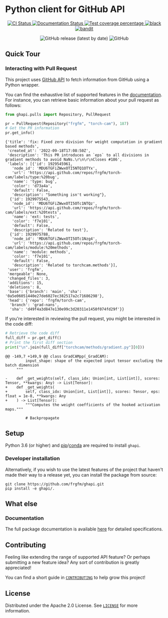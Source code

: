 # Python client for GitHub API

<p align="center">
  <a href="https://github.com/frgfm/ghapi/actions?query=workflow%3Abuilds">
    <img alt="CI Status" src="https://img.shields.io/github/actions/workflow/status/frgfm/ghapi/builds.yml?branch=main&label=CI&logo=github&style=flat-square">
  </a>
  <a href="https://frgfm.github.io/ghapi">
    <img alt="Documentation Status" src="https://img.shields.io/github/actions/workflow/status/frgfm/ghapi/docs.yaml?branch=main&label=docs&logo=read-the-docs&style=flat-square">
  </a>
  <a href="https://codecov.io/gh/frgfm/ghapi">
    <img src="https://codecov.io/gh/frgfm/ghapi/branch/main/graph/badge.svg?token=ISgEpF7y0A" alt="Test coverage percentage">
  </a>
  <a href="https://github.com/ambv/black">
    <img src="https://img.shields.io/badge/code%20style-black-000000.svg?style=flat-square" alt="black">
  </a>
  <a href="https://github.com/PyCQA/bandit">
    <img src="https://img.shields.io/badge/security-bandit-yellow.svg?style=flat-square" alt="bandit">
  </a>
</p>
<p align="center">
  <img alt="GitHub release (latest by date)" src="https://img.shields.io/github/v/release/frgfm/ghapi">
  <img alt="GitHub" src="https://img.shields.io/github/license/frgfm/ghapi">
</p>


## Quick Tour

### Interacting with Pull Request

This project uses [GitHub API](https://docs.github.com/en/rest) to fetch information from GitHub using a Python wrapper.

You can find the exhaustive list of supported features in the [documentation](https://frgfm.github.io/ghapi). For instance, you can retrieve basic information about your pull request as follows:

```python
from ghapi.pulls import Repository, PullRequest

pr = PullRequest(Repository("frgfm", "torch-cam"), 187)
# Get the PR information
pr.get_info()
```
```
{'title': 'fix: Fixed zero division for weight computation in gradient based methods',
 'created_at': '2022-09-18T17:08:50Z',
 'description': 'This PR introduces an `eps` to all divisions in gradient methods to avoid NaNs.\r\n\r\nCloses #186',
 'labels': [{'id': 1929545961,
   'node_id': 'MDU6TGFiZWwxOTI5NTQ1OTYx',
   'url': 'https://api.github.com/repos/frgfm/torch-cam/labels/type:%20bug',
   'name': 'type: bug',
   'color': 'd73a4a',
   'default': False,
   'description': "Something isn't working"},
  {'id': 1929975543,
   'node_id': 'MDU6TGFiZWwxOTI5OTc1NTQz',
   'url': 'https://api.github.com/repos/frgfm/torch-cam/labels/ext:%20tests',
   'name': 'ext: tests',
   'color': 'f7e101',
   'default': False,
   'description': 'Related to test'},
  {'id': 1929975788,
   'node_id': 'MDU6TGFiZWwxOTI5OTc1Nzg4',
   'url': 'https://api.github.com/repos/frgfm/torch-cam/labels/module:%20methods',
   'name': 'module: methods',
   'color': 'f7e101',
   'default': False,
   'description': 'Related to torchcam.methods'}],
 'user': 'frgfm',
 'mergeable': None,
 'changed_files': 3,
 'additions': 15,
 'deletions': 8,
 'base': {'branch': 'main', 'sha': '0a5e06051440e27de6027ec382517a2c71686298'},
 'head': {'repo': 'frgfm/torch-cam',
  'branch': 'grad-nans',
  'sha': 'd49f4a3d847e130e99c3d20311e1450f074fd29f'}}
```

If you're interested in reviewing the pull request, you might be interested in the code diff:
```python
# Retrieve the code diff
full_diff = pr.get_diff()
# Print the first diff section
print("\n".join(full_diff["torchcam/methods/gradient.py"][0]))
```

```
@@ -149,7 +149,9 @@ class GradCAMpp(_GradCAM):
         input_shape: shape of the expected input tensor excluding the batch dimension
     """

-    def _get_weights(self, class_idx: Union[int, List[int]], scores: Tensor, **kwargs: Any) -> List[Tensor]:
+    def _get_weights(
+        self, class_idx: Union[int, List[int]], scores: Tensor, eps: float = 1e-8, **kwargs: Any
+    ) -> List[Tensor]:
         """Computes the weight coefficients of the hooked activation maps."""

         # Backpropagate
```


## Setup

Python 3.6 (or higher) and [pip](https://pip.pypa.io/en/stable/)/[conda](https://docs.conda.io/en/latest/miniconda.html) are required to install `ghapi`.

### Developer installation

Alternatively, if you wish to use the latest features of the project that haven't made their way to a release yet, you can install the package from source:

```shell
git clone https://github.com/frgfm/ghapi.git
pip install -e ghapi/.
```

## What else

### Documentation

The full package documentation is available [here](https://frgfm.github.io/ghapi/) for detailed specifications.


## Contributing

Feeling like extending the range of supported API feature? Or perhaps submitting a new feature idea? Any sort of contribution is greatly appreciated!

You can find a short guide in [`CONTRIBUTING`](CONTRIBUTING.md) to help grow this project!



## License

Distributed under the Apache 2.0 License. See [`LICENSE`](LICENSE) for more information.
